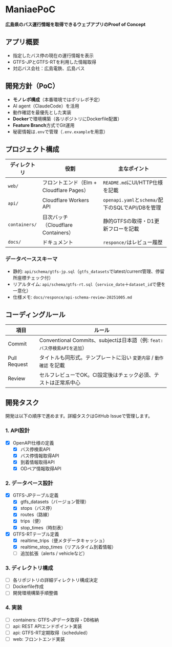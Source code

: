 # ManiaePoC

**広島県のバス運行情報を取得できるウェブアプリのProof of Concept**

## アプリ概要
- 指定したバス停の現在の運行情報を表示
- GTFS-JPとGTFS-RTを利用した情報取得
- 対応バス会社：広島電鉄、広島バス

## 開発方針（PoC）
- **モノレポ構成**（本番環境ではポリレポ予定）
- AI agent（ClaudeCode）を活用
- 動作確認を最優先とした実装
- **Docker**で環境構築（各リポジトリにDockerfile配置）
- **Feature Branch**方式でGit運用
- 秘密情報は`.env`で管理（`.env.example`を用意）

## プロジェクト構成

| ディレクトリ | 役割 | 主なポイント |
| --- | --- | --- |
| `web/` | フロントエンド（Elm + Cloudflare Pages） | `README.md`にUI/HTTP仕様を記載 |
| `api/` | Cloudflare Workers API | `openapi.yaml`と`schema/`配下のSQLでAPI/DBを管理 |
| `containers/` | 日次バッチ（Cloudflare Containers） | 静的GTFSの取得・D1更新フローを記載 |
| `docs/` | ドキュメント | `responce/`はレビュー履歴 |

### データベーススキーマ
- 静的: `api/schema/gtfs-jp.sql`（`gtfs_datasets`でlatest/current管理、停留所座標チェック付）
- リアルタイム: `api/schema/gtfs-rt.sql`（`service_date`＋`dataset_id`で便を一意化）
- 仕様メモ: `docs/responce/api-schema-review-20251005.md`

## コーディングルール

| 項目 | ルール |
| --- | --- |
| Commit | Conventional Commits、subjectは日本語（例: `feat: バス停検索APIを追加`） |
| Pull Request | タイトルも同形式。テンプレートに沿い `変更内容` / `動作確認` を記載 |
| Review | セルフレビューでOK。CI設定後はチェック必須、テストは正常系中心 |

## 開発タスク

開発は以下の順序で進めます。詳細タスクはGitHub Issueで管理します。

### 1. API設計
- [x] OpenAPI仕様の定義
  - [x] バス停検索API
  - [x] バス停情報取得API
  - [x] 到着情報取得API
  - [x] ODペア情報取得API

### 2. データベース設計
- [x] GTFS-JPテーブル定義
  - [x] gtfs_datasets（バージョン管理）
  - [x] stops（バス停）
  - [x] routes（路線）
  - [x] trips（便）
  - [x] stop_times（時刻表）
- [x] GTFS-RTテーブル定義
  - [x] realtime_trips（便メタデータキャッシュ）
  - [x] realtime_stop_times（リアルタイム到着情報）
  - [ ] 追加拡張（alerts / vehicleなど）

### 3. ディレクトリ構成
- [ ] 各リポジトリの詳細ディレクトリ構成決定
- [ ] Dockerfile作成
- [ ] 開発環境構築手順整備

### 4. 実装
- [ ] containers: GTFS-JPデータ取得・DB格納
- [ ] api: REST APIエンドポイント実装
- [ ] api: GTFS-RT定期取得（scheduled）
- [ ] web: フロントエンド実装
